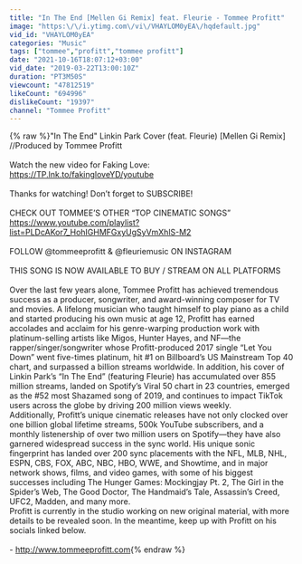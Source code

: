 ```yaml
---
title: "In The End [Mellen Gi Remix] feat. Fleurie - Tommee Profitt"
image: "https:\/\/i.ytimg.com\/vi\/VHAYLOM0yEA\/hqdefault.jpg"
vid_id: "VHAYLOM0yEA"
categories: "Music"
tags: ["tommee","profitt","tommee profitt"]
date: "2021-10-16T18:07:12+03:00"
vid_date: "2019-03-22T13:00:10Z"
duration: "PT3M50S"
viewcount: "47812519"
likeCount: "694996"
dislikeCount: "19397"
channel: "Tommee Profitt"
---
```

{% raw %}&quot;In The End&quot; Linkin Park Cover (feat. Fleurie) [Mellen Gi Remix] //Produced by Tommee Profitt<br /><br />Watch the new video for Faking Love: <a rel="nofollow" target="blank" href="https://TP.lnk.to/fakingloveYD/youtube">https://TP.lnk.to/fakingloveYD/youtube</a><br /><br />Thanks for watching! Don’t forget to SUBSCRIBE!<br /><br />CHECK OUT TOMMEE’S OTHER “TOP CINEMATIC SONGS”<br /><a rel="nofollow" target="blank" href="https://www.youtube.com/playlist?list=PLDcAKor7_HohIGHMFGxyUgSyVmXhlS-M2">https://www.youtube.com/playlist?list=PLDcAKor7_HohIGHMFGxyUgSyVmXhlS-M2</a> <br /><br />FOLLOW @tommeeprofitt &amp; @fleuriemusic ON INSTAGRAM<br /><br />THIS SONG IS NOW AVAILABLE TO BUY / STREAM ON ALL PLATFORMS<br /><br />Over the last few years alone, Tommee Profitt has achieved tremendous success as a producer, songwriter, and award-winning composer for TV and movies. A lifelong musician who taught himself to play piano as a child and started producing his own music at age 12, Profitt has earned accolades and acclaim for his genre-warping production work with platinum-selling artists like Migos, Hunter Hayes, and NF—the rapper/singer/songwriter whose Profitt-produced 2017 single “Let You Down” went five-times platinum, hit #1 on Billboard’s US Mainstream Top 40 chart, and surpassed a billion streams worldwide. In addition, his cover of Linkin Park’s “In The End” (featuring Fleurie) has accumulated over 855 million streams, landed on Spotify’s Viral 50 chart in 23 countries, emerged as the #52 most Shazamed song of 2019, and continues to impact TikTok users across the globe by driving 200 million views weekly.<br />Additionally, Profitt’s unique cinematic releases have not only clocked over one billion global lifetime streams, 500k YouTube subscribers, and a monthly listenership of over two million users on Spotify—they have also garnered widespread success in the sync world. His unique sonic fingerprint has landed over 200 sync placements with the NFL, MLB, NHL, ESPN, CBS, FOX, ABC, NBC, HBO, WWE, and Showtime, and in major network shows, films, and video games, with some of his biggest successes including The Hunger Games: Mockingjay Pt. 2, The Girl in the Spider’s Web, The Good Doctor,  The Handmaid’s Tale, Assassin’s Creed, UFC2, Madden, and many more.<br />Profitt is currently in the studio working on new original material, with more details to be revealed soon. In the meantime, keep up with Profitt on his socials linked below.<br /><br />- <a rel="nofollow" target="blank" href="http://www.tommeeprofitt.com">http://www.tommeeprofitt.com</a>{% endraw %}
